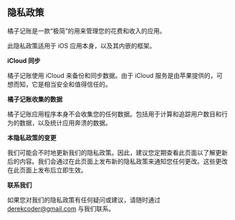 ## 隐私政策

橘子记账是一款“极简”的用来管理您的花费和收入的应用。

此隐私政策适用于 iOS 应用本身，以及其内嵌的框架。

**iCloud 同步**

橘子记账使用 iCloud 来备份和同步数据。由于 iCloud 服务是由苹果提供的，可想而知，它是相当安全和值得信任的。

**橘子记账收集的数据**

橘子记账应用程序本身不会收集您的任何数据。包括用于计算和追踪用户数目和行为的数据，以及统计应用奔溃的数据。

**本隐私政策的变更**

我们可能会不时地更新我们的隐私政策。因此，建议您定期查看此页面以了解更新后的内容。我们会通过在此页面上发布新的隐私政策来通知您任何更改。这些更改在此页面上发布后立即生效。

**联系我们**

如果您对我们的隐私政策有任何疑问或建议，请随时通过 derekcoder@gmail.com 与我们联系。